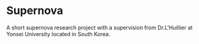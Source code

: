 # Supernova
A short supernova research project with a supervision from Dr.L'Huillier at Yonsei University located in South Korea.
